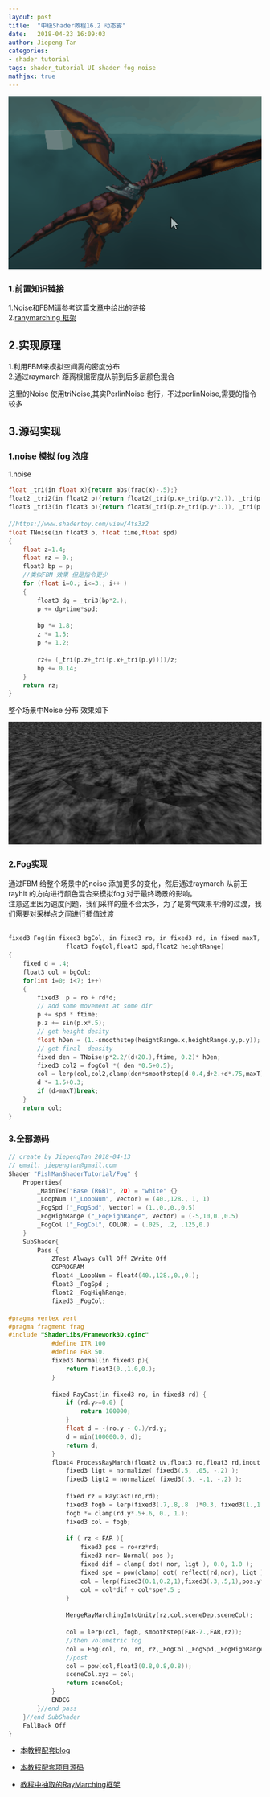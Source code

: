 ```yaml
---
layout: post
title:  "中级Shader教程16.2 动态雾"
date:   2018-04-23 16:09:03
author: Jiepeng Tan
categories: 
- shader tutorial
tags: shader_tutorial UI shader fog noise
mathjax: true
---
```

<p align="center"> <img src="https://github.com/JiepengTan/JiepengTan.github.io/blob/master/assets/img/blog/ShaderTutorial3D/Fog/head.gif?raw=true" width="512"/></p>






### 1.前置知识链接    
1.Noise和FBM请参考[这篇文章中给出的链接][4]     
2.[ranymarching 框架][5]   

## 2.实现原理  
1.利用FBM来模拟空间雾的密度分布  
2.通过raymarch 距离根据密度从前到后多层颜色混合

这里的Noise 使用triNoise,其实PerlinNoise 也行，不过perlinNoise,需要的指令较多  

## 3.源码实现  
### **1.noise 模拟 fog 浓度**  
1.noise  
```c
float _tri(in float x){return abs(frac(x)-.5);}
float2 _tri2(in float2 p){return float2(_tri(p.x+_tri(p.y*2.)), _tri(p.y+_tri(p.x*2.)));}
float3 _tri3(in float3 p){return float3(_tri(p.z+_tri(p.y*1.)), _tri(p.z+_tri(p.x*1.)), _tri(p.y+_tri(p.x*1.)));}

//https://www.shadertoy.com/view/4ts3z2 
float TNoise(in float3 p, float time,float spd)
{
    float z=1.4;
    float rz = 0.;
    float3 bp = p;
    //类似FBM 效果 但是指令更少
    for (float i=0.; i<=3.; i++ )
    {
        float3 dg = _tri3(bp*2.);
        p += dg+time*spd;

        bp *= 1.8;
        z *= 1.5;
        p *= 1.2;
        
        rz+= (_tri(p.z+_tri(p.x+_tri(p.y))))/z;
        bp += 0.14;
    }
    return rz;
}
```

整个场景中Noise 分布 效果如下

<p align="center"> <img src="https://github.com/JiepengTan/JiepengTan.github.io/blob/master/assets/img/blog/ShaderTutorial3D/Fog/noise.gif?raw=true" width="512"/></p>
<p align="center"></p>  

### **2.Fog实现**   
通过FBM 给整个场景中的noise 添加更多的变化，然后通过raymarch 从前王rayhit 的方向进行颜色混合来模拟fog 对于最终场景的影响。  
注意这里因为速度问题，我们采样的量不会太多，为了是雾气效果平滑的过渡，我们需要对采样点之间进行插值过渡  

```c

fixed3 Fog(in fixed3 bgCol, in fixed3 ro, in fixed3 rd, in fixed maxT,
                float3 fogCol,float3 spd,float2 heightRange)
{
    fixed d = .4;
    float3 col = bgCol;
    for(int i=0; i<7; i++)
    {
        fixed3  p = ro + rd*d;
        // add some movement at some dir
        p += spd * ftime;
        p.z += sin(p.x*.5);
        // get height desity 
        float hDen = (1.-smoothstep(heightRange.x,heightRange.y,p.y));
        // get final  density
        fixed den = TNoise(p*2.2/(d+20.),ftime, 0.2)* hDen;
        fixed3 col2 = fogCol *( den *0.5+0.5);
        col = lerp(col,col2,clamp(den*smoothstep(d-0.4,d+2.+d*.75,maxT),0.,1.) );
        d *= 1.5+0.3; 
        if (d>maxT)break;
    }
    return col;
}
```

### **3.全部源码**  

```c
// create by JiepengTan 2018-04-13  
// email: jiepengtan@gmail.com
Shader "FishManShaderTutorial/Fog" {
    Properties{
        _MainTex("Base (RGB)", 2D) = "white" {}
        _LoopNum ("_LoopNum", Vector) = (40.,128., 1, 1)
        _FogSpd ("_FogSpd", Vector) = (1.,0.,0.,0.5)
        _FogHighRange ("_FogHighRange", Vector) = (-5,10,0.,0.5)
        _FogCol ("_FogCol", COLOR) = (.025, .2, .125,0.)
    }
    SubShader{ 
        Pass {
            ZTest Always Cull Off ZWrite Off
            CGPROGRAM
            float4 _LoopNum = float4(40.,128.,0.,0.);
            float3 _FogSpd ;
            float2 _FogHighRange;
            fixed3 _FogCol;
             
#pragma vertex vert  
#pragma fragment frag  
#include "ShaderLibs/Framework3D.cginc" 
            #define ITR 100 
            #define FAR 50.
            fixed3 Normal(in fixed3 p){  
                return float3(0.,1.0,0.);
            }

            fixed RayCast(in fixed3 ro, in fixed3 rd) {
                if (rd.y>=0.0) {
                    return 100000;
                }
                float d = -(ro.y - 0.)/rd.y;
                d = min(100000.0, d);
                return d;
            }
            float4 ProcessRayMarch(float2 uv,float3 ro,float3 rd,inout float sceneDep,float4 sceneCol){ 
                fixed3 ligt = normalize( fixed3(.5, .05, -.2) );
                fixed3 ligt2 = normalize( fixed3(.5, -.1, -.2) );
    
                fixed rz = RayCast(ro,rd);
                fixed3 fogb = lerp(fixed3(.7,.8,.8  )*0.3, fixed3(1.,1.,.77)*.95, pow(dot(rd,ligt2)+1.2, 2.5)*.25);
                fogb *= clamp(rd.y*.5+.6, 0., 1.);
                fixed3 col = fogb;

                if ( rz < FAR ){
                    fixed3 pos = ro+rz*rd;
                    fixed3 nor= Normal( pos );
                    fixed dif = clamp( dot( nor, ligt ), 0.0, 1.0 );
                    fixed spe = pow(clamp( dot( reflect(rd,nor), ligt ), 0.0, 1.0 ),50.);
                    col = lerp(fixed3(0.1,0.2,1),fixed3(.3,.5,1),pos.y*.5)*0.2+.1;
                    col = col*dif + col*spe*.5 ;
                }
                 
                MergeRayMarchingIntoUnity(rz,col,sceneDep,sceneCol);  
            
                col = lerp(col, fogb, smoothstep(FAR-7.,FAR,rz)); 
                //then volumetric fog 
                col = Fog(col, ro, rd, rz,_FogCol,_FogSpd,_FogHighRange);
                //post
                col = pow(col,float3(0.8,0.8,0.8));
                sceneCol.xyz = col;
                return sceneCol; 
            }
            ENDCG
        }//end pass 
    }//end SubShader
    FallBack Off
}

```


- [本教程配套blog ][1]
- [本教程配套项目源码 ][2]
- [教程中抽取的RayMarching框架][3]

  [1]: https://blog.csdn.net/tjw02241035621611/article/details/80038608
  [2]: https://github.com/JiepengTan/FishManShaderTutorial
  [3]: https://github.com/JiepengTan/Unity-Raymarching-Framework
  [4]: https://jiepengtan.github.io/2018/03/27/shader-tutorial01-base-math/
  [5]: https://jiepengtan.github.io/2018/04/22/shader-tutorial09-1-raymarch-framework/